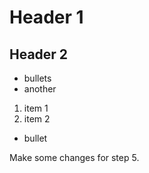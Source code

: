 # Header 1

## Header 2

- bullets
- another

1. item 1
1. item 2

* bullet

Make some changes for step 5.
